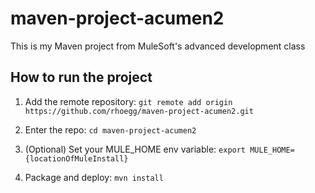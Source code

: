 # maven-project-acumen2

This is my Maven project from MuleSoft's advanced development class

## How to run the project

1. Add the remote repository: `git remote add origin https://github.com/rhoegg/maven-project-acumen2.git`

1. Enter the repo: `cd maven-project-acumen2`

1. (Optional) Set your MULE_HOME env variable: `export MULE_HOME={locationOfMuleInstall}`

1. Package and deploy: `mvn install`